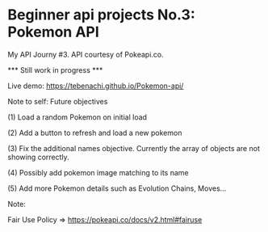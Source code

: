 # Beginner api projects No.3: Pokemon API 

My API Journy #3. API courtesy of Pokeapi.co.

*** Still work in progress ***

Live demo: https://tebenachi.github.io/Pokemon-api/

Note to self:  Future objectives

(1) Load a random Pokemon on initial load

(2) Add a button to refresh and load a new pokemon

(3) Fix the additional names objective. Currently the array of objects are not showing correctly.

(4) Possibly add pokemon image matching to its name

(5) Add more Pokemon details such as Evolution Chains, Moves... 



Note: 

Fair Use Policy => https://pokeapi.co/docs/v2.html#fairuse






